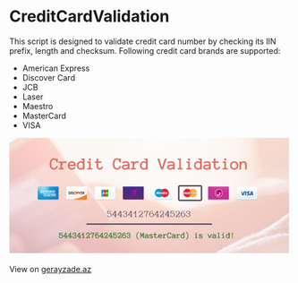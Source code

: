 # CreditCardValidation
This script is designed to validate credit card number by checking its IIN prefix, length and checksum. Following credit card brands are supported:
<ul>
<li>American Express</li>
<li>Discover Card</li>
<li>JCB</li>
<li>Laser</li>
<li>Maestro</li>
<li>MasterCard</li>
<li>VISA</li>
</ul>
<img width="500px" src="interface.png" />
<br/><br/>
View on <a href="http://www.gerayzade.az/dev/ccv/" target="_blank">gerayzade.az</a>
